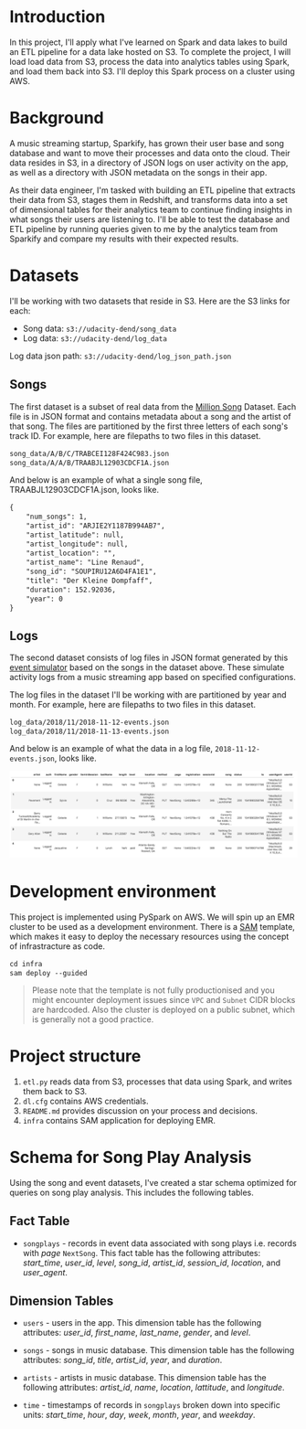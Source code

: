 # Introduction

In this project, I'll apply what I've learned on Spark and data lakes to
build an ETL pipeline for a data lake hosted on S3. To complete the project,
I will load load data from S3, process the data into analytics tables using Spark,
and load them back into S3. I'll deploy this Spark process on a cluster using AWS.

# Background

A music streaming startup, Sparkify, has grown their user base and song database
and want to move their processes and data onto the cloud. Their data resides in S3,
in a directory of JSON logs on user activity on the app, as well as a directory
with JSON metadata on the songs in their app.

As their data engineer, I'm tasked with building an ETL pipeline that extracts
their data from S3, stages them in Redshift, and transforms data into a set of
dimensional tables for their analytics team to continue finding insights in what
songs their users are listening to. I'll be able to test the database and ETL
pipeline by running queries given to me by the analytics team from Sparkify and
compare my results with their expected results.

# Datasets

I'll be working with two datasets that reside in S3. Here are the S3 links for each:

 - Song data: `s3://udacity-dend/song_data`
 - Log data: `s3://udacity-dend/log_data`

Log data json path: `s3://udacity-dend/log_json_path.json`

## Songs

The first dataset is a subset of real data from the [Million Song](http://millionsongdataset.com/) Dataset. Each file is in JSON format and contains metadata about a song and the artist of that song. The files are partitioned by the first three letters of each song's track ID. For example, here are filepaths to two files in this dataset.

```
song_data/A/B/C/TRABCEI128F424C983.json
song_data/A/A/B/TRAABJL12903CDCF1A.json
```

And below is an example of what a single song file, TRAABJL12903CDCF1A.json, looks like.

```
{
    "num_songs": 1,
    "artist_id": "ARJIE2Y1187B994AB7",
    "artist_latitude": null,
    "artist_longitude": null,
    "artist_location": "",
    "artist_name": "Line Renaud",
    "song_id": "SOUPIRU12A6D4FA1E1",
    "title": "Der Kleine Dompfaff",
    "duration": 152.92036,
    "year": 0
}
```

## Logs

The second dataset consists of log files in JSON format generated by this [event simulator](https://github.com/Interana/eventsim) based on the songs in the dataset above. These simulate activity logs from a music streaming app based on specified configurations.

The log files in the dataset I'll be working with are partitioned by year and month. For example, here are filepaths to two files in this dataset.

```
log_data/2018/11/2018-11-12-events.json
log_data/2018/11/2018-11-13-events.json
```

And below is an example of what the data in a log file, `2018-11-12-events.json`, looks like.

![alt text](images/log-data.png)

# Development environment
This project is implemented using PySpark on AWS. We will spin up an EMR
cluster to be used as a development environment. There is a [SAM](https://aws.amazon.com/serverless/sam/) template,
which makes it easy to deploy the necessary resources using the concept of
infrastracture as code.

```shell
cd infra
sam deploy --guided
```

> Please note that the template is not fully productionised and you might encounter
deployment issues since `VPC` and `Subnet` CIDR blocks are hardcoded. Also the
cluster is deployed on a public subnet, which is generally not a good practice.  

# Project structure

1. `etl.py` reads data from S3, processes that data using Spark, and writes them back to S3.
2. `dl.cfg` contains AWS credentials.
3. `README.md` provides discussion on your process and decisions.
3. `infra` contains SAM application for deploying EMR.

# Schema for Song Play Analysis

Using the song and event datasets, I've created a star schema optimized for
queries on song play analysis. This includes the following tables.

## Fact Table

- `songplays` - records in event data associated with song plays i.e. records with *page* `NextSong`. This fact table has the following attributes: *start_time*, *user_id*, *level*, *song_id*, *artist_id*, *session_id*, *location*, and *user_agent*.

## Dimension Tables

- `users` - users in the app. This dimension table has the following attributes: *user_id*, *first_name*, *last_name*, *gender*, and *level*.

- `songs` - songs in music database. This dimension table has the following attributes: *song_id*, *title*, *artist_id*, *year*, and *duration*.

- `artists` - artists in music database. This dimension table has the following attributes: *artist_id*, *name*, *location*, *lattitude*, and *longitude*.

- `time` - timestamps of records in `songplays` broken down into specific units: *start_time*, *hour*, *day*, *week*, *month*, *year*, and *weekday*.


